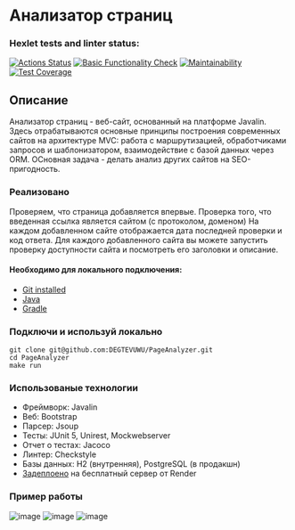 # Анализатор страниц #

### Hexlet tests and linter status:
[![Actions Status](https://github.com/DEGTEVUWU/java-project-72/actions/workflows/hexlet-check.yml/badge.svg)](https://github.com/DEGTEVUWU/java-project-72/actions)
[![Basic Functionality Check](https://github.com/DEGTEVUWU/java-project-72/actions/workflows/main.yml/badge.svg)](https://github.com/DEGTEVUWU/java-project-72/actions)
[![Maintainability](https://api.codeclimate.com/v1/badges/f89f050e2227bbdae348/maintainability)](https://codeclimate.com/github/DEGTEVUWU/java-project-72/maintainability)
[![Test Coverage](https://api.codeclimate.com/v1/badges/f89f050e2227bbdae348/test_coverage)](https://codeclimate.com/github/DEGTEVUWU/java-project-72/test_coverage)

## Описание ##

Анализатор страниц - веб-сайт, основанный на платформе Javalin. Здесь отрабатываются основные принципы построения современных сайтов на архитектуре MVC: работа с маршрутизацией, обработчиками запросов и шаблонизатором, взаимодействие с базой данных через ORM. ОСновная задача - делать анализ других сайтов на SEO-пригодность. 

### Реализовано ###

Проверяем, что страница добавляется впервые. Проверка того, что введенная ссылка является сайтом (с протоколом, доменом) На каждом добавленном сайте отображается дата последней проверки и код ответа. Для каждого добавленного сайта вы можете запустить проверку доступности сайта и посмотреть его заголовки и описание.

#### Необходимо для локального подключения: ####  
- [Git installed](https://git-scm.com/book/en/v2/Getting-Started-Installing-Git)  
- [Java](https://www.oracle.com/java/technologies/downloads)  
- [Gradle](https://gradle.org/install)

### Подключи и используй локально ###

```
git clone git@github.com:DEGTEVUWU/PageAnalyzer.git
cd PageAnalyzer
make run
```

### Использованые технологии ###
- Фреймворк: Javalin
- Веб: Bootstrap
- Парсер: Jsoup
- Тесты: JUnit 5, Unirest, Mockwebserver
- Отчет о тестах: Jacoco
- Линтер: Checkstyle
- Базы данных: H2 (внутренняя), PostgreSQL (в продакшн)
- [Задеплоено](https://java-project-72-est1.onrender.com/) на бесплатный сервер от Render

### Пример работы ###
![image](https://github.com/DEGTEVUWU/java-project-72/assets/148809450/ac3657bf-a441-473b-81fd-f37b8058c1e2)
![image](https://github.com/DEGTEVUWU/java-project-72/assets/148809450/3078872c-1075-4f22-a955-91435e97c018)
![image](https://github.com/DEGTEVUWU/java-project-72/assets/148809450/716ae9ae-1a2b-4e0c-81db-6b21bc671e1d)

